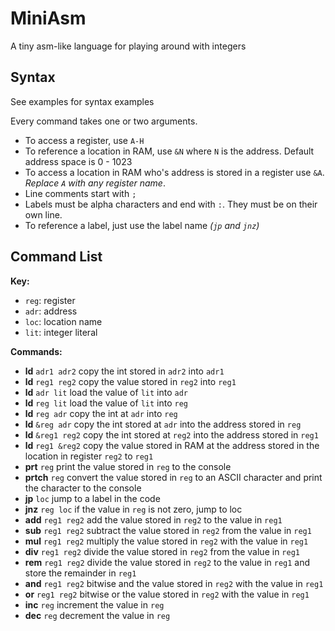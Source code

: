 # MiniAsm

A tiny asm-like language for playing around with integers

## Syntax

See examples for syntax examples

Every command takes one or two arguments.

 - To access a register, use `A-H`
 - To reference a location in RAM, use `&N` where `N` is the address. Default address space is 0 - 1023
 - To access a location in RAM who's address is stored in a register use `&A`. *Replace `A` with any register name*.
 - Line comments start with `;`
 - Labels must be alpha characters and end with `:`. They must be on their own line.
 - To reference a label, just use the label name *(`jp` and `jnz`)*

## Command List


**Key:**

  - `reg`: register
  - `adr`: address
  - `loc`: location name
  - `lit`: integer literal

**Commands:**

  - **ld** `adr1 adr2` copy the int stored in `adr2` into `adr1`
  - **ld** `reg1 reg2` copy the value stored in `reg2` into `reg1`
  - **ld** `adr lit` load the value of `lit` into `adr`
  - **ld** `reg lit` load the value of `lit` into `reg`
  - **ld** `reg adr` copy the int at `adr` into `reg`
  - **ld** `&reg adr` copy the int stored at `adr` into the address stored in `reg`
  - **ld** `&reg1 reg2` copy the int stored at `reg2` into the address stored in `reg1`
  - **ld** `reg1 &reg2` copy the value stored in RAM at the address stored in the location in register `reg2` to `reg1`
  - **prt** `reg` print the value stored in `reg` to the console
  - **prtch** `reg` convert the value stored in `reg` to an ASCII character and print the character to the console
  - **jp** `loc` jump to a label in the code
  - **jnz** `reg loc` if the value in `reg` is not zero, jump to loc
  - **add** `reg1 reg2` add the value stored in `reg2` to the value in `reg1`
  - **sub** `reg1 reg2` subtract the value stored in `reg2` from the value in `reg1`
  - **mul** `reg1 reg2` multiply the value stored in `reg2` with the value in `reg1`
  - **div** `reg1 reg2` divide the value stored in `reg2` from the value in `reg1`
  - **rem** `reg1 reg2` divide the value stored in `reg2` to the value in `reg1` and store the remainder in `reg1`
  - **and** `reg1 reg2` bitwise and the value stored in `reg2` with the value in `reg1`
  - **or** `reg1 reg2` bitwise or the value stored in `reg2` with the value in `reg1`
  - **inc** `reg` increment the value in `reg`
  - **dec** `reg` decrement the value in `reg`
